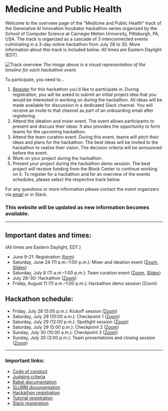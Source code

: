 # Medicine and Public Health

Welcome to the overview page of the "Medicine and Public Health" track of the Generative AI Innovation Incubator hackathon series organized by the School of Computer Science at Carnegie Mellon University, Pittsburgh, PA, USA. The track is organized as a cascade of 3 interconnected events culminating in a 3-day online hackathon from July 28 to 30. More information about this track is included below. All times are Eastern Daylight (EDT).

![Track overview](overview.png?raw=true "Track overview")
_The image above is a visual representation of the timeline for each hackathon event._

To participate, you need to…
1. [Register](https://forms.gle/n2HboKh9jCtWW2tc6) for this hackathon you'd like to participate in. During registration, you will be asked to submit an initial project idea that you would be interested in working on during the hackathon. All ideas will be made available for discussion in a dedicated Slack channel. You will receive an invite to that channel as part of an onboarding email after registering.
2. Attend the ideation and mixer event. The event allows participants to present and discuss their ideas. It also provides the opportunity to form teams for the upcoming hackathon.
3. Attend the team curation event. During this event, teams will pitch their ideas and plans for the hackathon. The best ideas will be invited to the hackathon to realize their vision. The decision criteria will be announced before the event.
4. Work on your project during the hackathon.
5. Present your project during the hackathon demo session. The best project will receive funding from the Block Center to continue working on it.
To register for a hackathon and for an overview of the events schedules, please select the respective track below.

For any questions or more information please contact the event organizers via [email](mailto:llmhackathon2023@cs.cmu.edu) or in Slack.

### This website will be updated as new information becomes available.

---

## Important dates and times:
(All times are Eastern Daylight, EDT.)

* June 9-21: Registration ([form](https://forms.gle/n2HboKh9jCtWW2tc6)) 
* Saturday, June 24 (11 a.m.–1:00 p.m.): Mixer and ideation event ([Zoom](https://cmu.zoom.us/j/91235072052?pwd=WjBWNFNkSitFLzErS1FUOTlhUXR1dz09), [Slides](https://drive.google.com/file/d/17xjb-s-vwBPT6CSU-vn7t8CQ0Q33JZ5q/view?usp=sharing))
* Saturday, July 8 (11 a.m.–1:00 p.m.): Team curation event ([Zoom](https://cmu.zoom.us/j/91235072052?pwd=WjBWNFNkSitFLzErS1FUOTlhUXR1dz09), [Slides](https://drive.google.com/file/d/18fPynKxSuGzgqaUsw5tVQ_7vvQ209adx/view?usp=sharing))
* July 28–30: Hackathon ([Zoom](https://cmu.zoom.us/j/91235072052?pwd=WjBWNFNkSitFLzErS1FUOTlhUXR1dz09))
* Friday, August 11 (11 a.m.–1:00 p.m.): Hackathon demo session (Zoom)

## Hackathon schedule:
* Friday, July 28 (5:00 p.m.): Kickoff session ([Zoom](https://cmu.zoom.us/j/91235072052?pwd=WjBWNFNkSitFLzErS1FUOTlhUXR1dz09))
* Saturday, July 29 (10:00 a.m.): Checkpoint 1 ([Zoom](https://cmu.zoom.us/j/91235072052?pwd=WjBWNFNkSitFLzErS1FUOTlhUXR1dz09))
* Saturday, July 29 (12:00 p.m.): Spotlight session ([Zoom](https://cmu.zoom.us/j/91235072052?pwd=WjBWNFNkSitFLzErS1FUOTlhUXR1dz09))
* Saturday, July 29 (5:00 p.m.): Checkpoint 2 ([Zoom](https://cmu.zoom.us/j/91235072052?pwd=WjBWNFNkSitFLzErS1FUOTlhUXR1dz09))
* Sunday, July 30 (10:00 a.m.): Checkpoint 3 ([Zoom](https://cmu.zoom.us/j/91235072052?pwd=WjBWNFNkSitFLzErS1FUOTlhUXR1dz09))
* Sunday, July 30 (3:00 p.m.): Team presentations and closing session ([Zoom](https://cmu.zoom.us/j/91235072052?pwd=WjBWNFNkSitFLzErS1FUOTlhUXR1dz09))

---

### Important links:

* [Code of conduct](https://www.cs.cmu.edu/generative-ai/conduct)
* [Judging criteria](https://drive.google.com/file/d/148bv3EZwu1xEdFCkRkGTRBRsWttDtsr-/view?usp=sharing)
* [Babel documentation](https://docs.google.com/document/d/1Xnex0_mt_fpOdH8evSUoAOYxcIXjM3_Ur_dgAPirKxc/edit?usp=sharing)
* [SLURM documentation](https://docs.google.com/document/d/1Xy8SihuNVhIor-ZW5qzV_kfrCqHTGCn_8HDzQ3HNL6k/edit?usp=sharing)
* [Hackathon registration](https://forms.gle/SSaHD1uzcDGcdJxZ9)
* [Tutorial registration](https://cs.cmu.edu/generative-ai/forms/event-registration)
* [Slack registration](https://join.slack.com/t/genaicommunity/shared_invite/zt-1wi4julw3-~O4stqKCl9owMARbSyeuzw)
